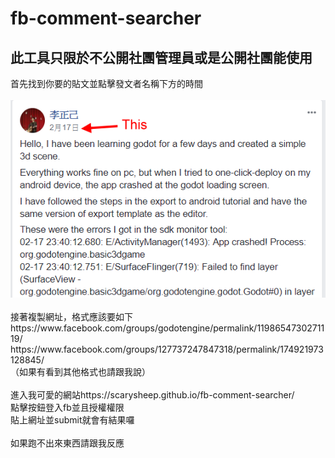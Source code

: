 # fb-comment-searcher
## 此工具只限於不公開社團管理員或是公開社團能使用
首先找到你要的貼文並點擊發文者名稱下方的時間
<br>
<br>
![image](https://github.com/ScarySheep/fb-comment-searcher/raw/master/instruction_1.png)
<br>
<br>
接著複製網址，格式應該要如下<br>
https://<span></span>www.<span></span>facebook.com/<span></span>groups/godotengine/<span></span>permalink/1198654730271119/<br>
https:<span></span>//www.<span></span>facebook.<span></span>com/groups/<span></span>127737247847318/permalink/174921973128845/<br>
（如果有看到其他格式也請跟我說）
<br>
<br>
進入我可愛的網站https://scarysheep.github.io/fb-comment-searcher/<br>
點擊按鈕登入fb並且授權權限<br>
貼上網址並submit就會有結果囉<br>
<br>
如果跑不出來東西請跟我反應<br>
